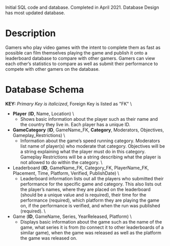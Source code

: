 Initial SQL code and database. Completed in April 2021. Database Design has most updated database.
# Description
Gamers who play video games with the intent to complete them as fast as possible can film themselves playing the game and publish it onto a leaderboard database to compare with other gamers. Gamers can view each other’s statistics to compare as well as submit their performance to compete with other gamers on the database.
# Database Schema
**KEY:** *Primary Key is italicized*, Foreign Key is listed as "FK" \
- **Player** (**ID**, Name, Location) \
	- Shows basic information about the player such as their name and the country they live in. Each player has a unique ID.
- **GameCategory** (**ID**, GameName_FK, **Category**, Moderators, Objectives, Gameplay_Restrictions) \
	- Information about the game’s speed running category. Moderators list name of player(s) who moderate that category.  Objectives will be a string explaining what the player must do in this category. Gameplay Restrictions will be a string describing what the player is not allowed to do within the category. \
- Leaderboard (**ID**, GameName_FK, Category_FK, PlayerName_FK, Placement, Time, Platform, Verified, PublishDate) \
	- Leaderboard information lists out all the players who submitted their performance for the specific game and category. This also lists out the player’s names, where they are placed on the leaderboard (should be a unique value and is required), their time for the performance (required), which platform they are playing the game on, if the performance is verified, and when the run was published (required). \
- Game (**ID**, GameName, Series, YearReleased, Platform) \
	- Displays basic information about the game such as the name of the game, what series it is from (to connect it to other leaderboards of a similar game), when the game was released as well as the platform the game was released on. 

